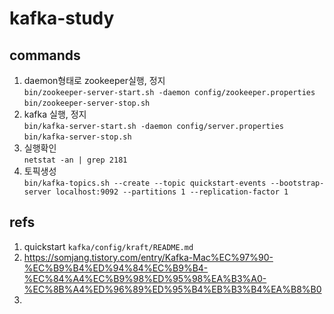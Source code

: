 # kafka-study

## commands
1. daemon형태로 zookeeper실행, 정지  
    `bin/zookeeper-server-start.sh -daemon config/zookeeper.properties`  
    `bin/zookeeper-server-stop.sh`
2. kafka 실행, 정지  
    `bin/kafka-server-start.sh -daemon config/server.properties`  
   `bin/kafka-server-stop.sh`
3. 실행확인  
    `netstat -an | grep 2181`
4. 토픽생성  
    `bin/kafka-topics.sh --create --topic quickstart-events --bootstrap-server localhost:9092 --partitions 1 --replication-factor 1`

## refs
1. quickstart `kafka/config/kraft/README.md`
2. https://somjang.tistory.com/entry/Kafka-Mac%EC%97%90-%EC%B9%B4%ED%94%84%EC%B9%B4-%EC%84%A4%EC%B9%98%ED%95%98%EA%B3%A0-%EC%8B%A4%ED%96%89%ED%95%B4%EB%B3%B4%EA%B8%B0
3. 

